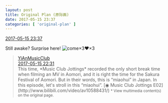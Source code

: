 ```yaml
---
layout: post
title: Original Plan (原际画)
date: 2017-05-15 23:37
categories: [ 'original-plan' ]
---
```


<div class="weibo-info">
  <a href="http://weibo.com/5626539553/F3hhazBe9">2017-05-15 23:37</a>
</div>

Still awake? Surprise here! ![come](http://img.t.sinajs.cn/t4/appstyle/expression/ext/normal/40/come_org.gif)×3:heart:×3

<!-- more -->

> <div class="weibo-post-name">
>   <a href="http://weibo.com/u/6094546964">YiAnMusicClub</a>
> </div>
> <div class="weibo-info">
>   <a href="http://weibo.com/6094546964/F3gQCkjYu">2017-05-15 22:31</a>
> </div>
> This time, *Music Club Jottings* recorded the only short break time when filming an MV in Aomori, and it is right the time for the Sakura Festival of Aomori. But in their words, this is “miaohui” in Japan. In this episode, let's stroll in this “miaohui”. [◉ Music Club Jottings E02](http://www.bilibili.com/video/av10588431/)  
> <small>* View multimedia content(s) on the original page.</small>
